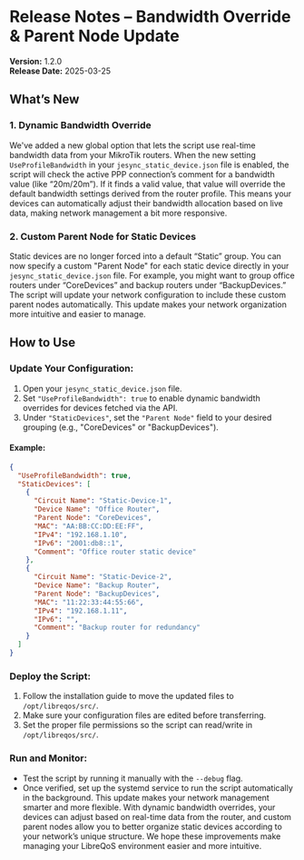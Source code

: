 # Release Notes – Bandwidth Override & Parent Node Update

**Version:** 1.2.0  
**Release Date:** 2025-03-25

## What’s New

### 1. Dynamic Bandwidth Override

We've added a new global option that lets the script use real-time bandwidth data from your MikroTik routers. When the new setting `UseProfileBandwidth` in your `jesync_static_device.json` file is enabled, the script will check the active PPP connection’s comment for a bandwidth value (like “20m/20m”). If it finds a valid value, that value will override the default bandwidth settings derived from the router profile. This means your devices can automatically adjust their bandwidth allocation based on live data, making network management a bit more responsive.

### 2. Custom Parent Node for Static Devices

Static devices are no longer forced into a default “Static” group. You can now specify a custom "Parent Node" for each static device directly in your `jesync_static_device.json` file. For example, you might want to group office routers under “CoreDevices” and backup routers under “BackupDevices.” The script will update your network configuration to include these custom parent nodes automatically. This update makes your network organization more intuitive and easier to manage.

## How to Use

### Update Your Configuration:

1. Open your `jesync_static_device.json` file.
2. Set `"UseProfileBandwidth": true` to enable dynamic bandwidth overrides for devices fetched via the API.
3. Under `"StaticDevices"`, set the `"Parent Node"` field to your desired grouping (e.g., "CoreDevices" or "BackupDevices").

#### Example:
```json
{
  "UseProfileBandwidth": true,
  "StaticDevices": [
    {
      "Circuit Name": "Static-Device-1",
      "Device Name": "Office Router",
      "Parent Node": "CoreDevices",
      "MAC": "AA:BB:CC:DD:EE:FF",
      "IPv4": "192.168.1.10",
      "IPv6": "2001:db8::1",
      "Comment": "Office router static device"
    },
    {
      "Circuit Name": "Static-Device-2",
      "Device Name": "Backup Router",
      "Parent Node": "BackupDevices",
      "MAC": "11:22:33:44:55:66",
      "IPv4": "192.168.1.11",
      "IPv6": "",
      "Comment": "Backup router for redundancy"
    }
  ]
}
```

### Deploy the Script:

1. Follow the installation guide to move the updated files to `/opt/libreqos/src/`.
2. Make sure your configuration files are edited before transferring.
3. Set the proper file permissions so the script can read/write in `/opt/libreqos/src/`.

### Run and Monitor:

- Test the script by running it manually with the `--debug` flag.
- Once verified, set up the systemd service to run the script automatically in the background.
This update makes your network management smarter and more flexible. With dynamic bandwidth overrides, your devices can adjust based on real-time data from the router, and custom parent nodes allow you to better organize static devices according to your network’s unique structure. We hope these improvements make managing your LibreQoS environment easier and more intuitive.
